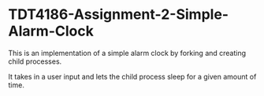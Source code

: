 # TDT4186-Assignment-2-Simple-Alarm-Clock
This is an implementation of a simple alarm clock by forking and creating child processes.

It takes in a user input and lets the child process sleep for a given amount of time. 
